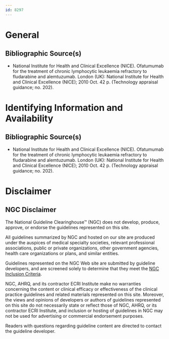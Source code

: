 ```yaml
---
id: 8297
---
```


# General

## Bibliographic Source(s)

- National Institute for Health and Clinical Excellence (NICE). Ofatumumab for the treatment of chronic lymphocytic leukaemia refractory to fludarabine and alemtuzumab. London (UK): National Institute for Health and Clinical Excellence (NICE); 2010 Oct. 42 p. (Technology appraisal guidance; no. 202).

# Identifying Information and Availability

## Bibliographic Source(s)

- National Institute for Health and Clinical Excellence (NICE). Ofatumumab for the treatment of chronic lymphocytic leukaemia refractory to fludarabine and alemtuzumab. London (UK): National Institute for Health and Clinical Excellence (NICE); 2010 Oct. 42 p. (Technology appraisal guidance; no. 202).

# Disclaimer

## NGC Disclaimer

The National Guideline Clearinghouse™ (NGC) does not develop, produce, approve, or endorse the guidelines represented on this site.

All guidelines summarized by NGC and hosted on our site are produced under the auspices of medical specialty societies, relevant professional associations, public or private organizations, other government agencies, health care organizations or plans, and similar entities.

Guidelines represented on the NGC Web site are submitted by guideline developers, and are screened solely to determine that they meet the [NGC Inclusion Criteria](/help-and-about/summaries/inclusion-criteria).

NGC, AHRQ, and its contractor ECRI Institute make no warranties concerning the content or clinical efficacy or effectiveness of the clinical practice guidelines and related materials represented on this site. Moreover, the views and opinions of developers or authors of guidelines represented on this site do not necessarily state or reflect those of NGC, AHRQ, or its contractor ECRI Institute, and inclusion or hosting of guidelines in NGC may not be used for advertising or commercial endorsement purposes.

Readers with questions regarding guideline content are directed to contact the guideline developer.


